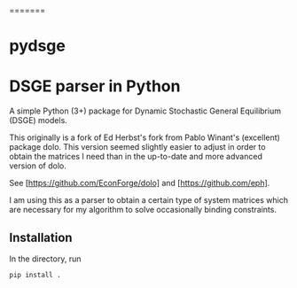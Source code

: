 =======
# pydsge
DSGE parser in Python
====
A simple Python (3+) package for Dynamic Stochastic General Equilibrium (DSGE) models.

This originally is a fork of Ed Herbst's fork from Pablo Winant's (excellent) package dolo. This version seemed slightly easier to adjust in order to obtain the matrices I need than in the up-to-date and more advanced version of dolo.

See [https://github.com/EconForge/dolo] and [https://github.com/eph].

I am using this as a parser to obtain a certain type of system matrices which are necessary for my algorithm to solve occasionally binding constraints.

Installation
------------
In the directory, run
```bash
pip install .
```

